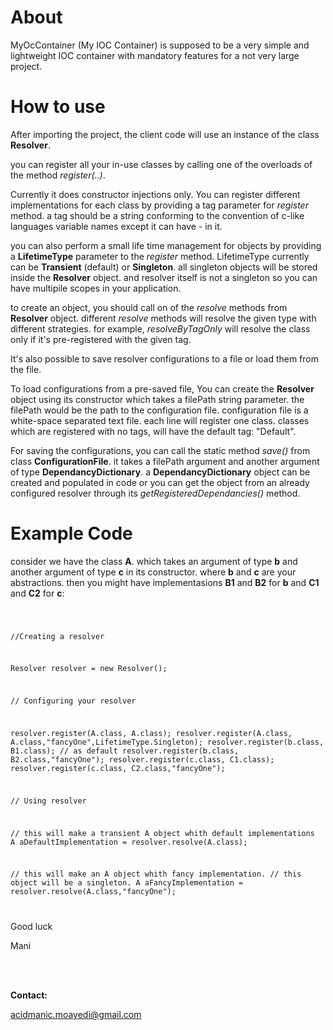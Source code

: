 About
=====

MyOcContainer (My IOC Container) is supposed to be a very simple and lightweight 
IOC container with mandatory features for a not very large project.


How to use
==========
After importing the project, the client code will use an instance 
of the class <b>Resolver</b>. 

you can register all your in-use classes by calling one of the 
overloads of the method <i>register(..)</i>. 

Currently it does constructor injections only.
You can register different implementations for each class by providing
a tag parameter for <i>register</i> method.
a tag should be a string conforming to the convention of c-like
languages variable names except it can have - in it.

you can also perform a small life time management for objects by providing a <b>LifetimeType</b> parameter to the <i>register</i> 
method. LifetimeType currently can be <b>Transient</b> (default) or
<b>Singleton</b>. all singleton objects will be stored inside the 
<b>Resolver</b> object. and resolver itself is not a singleton so 
you can have multipile scopes in your application.

to create an object, you should call on of the <i>resolve</i> methods
from <b>Resolver</b> object. different <i>resolve</i> methods will 
resolve the given type with different strategies. for example,
<i>resolveByTagOnly</i> will resolve the class only if it's
pre-registered with the given tag.

It's also possible to save resolver configurations to a file or
load them from the file.

To load configurations from a pre-saved file, You can create
the <b>Resolver</b> object using its constructor which takes a
filePath string parameter. the filePath would be the path to 
the configuration file.
configuration file is a white-space separated text file. each
line will register one class. classes which are registered with 
no tags, will have the default tag: "Default".

For saving the configurations, you can call the static method 
<i>save()</i> from class <b>ConfigurationFile</b>. it takes
a filePath argument and another argument of type 
<b>DependancyDictionary</b>. a <b>DependancyDictionary</b> object
can be created and populated in code or you can get the object
from an already configured resolver through its 
<i>getRegisteredDependancies()</i> method.

Example Code
============

consider we have the class <b>A</b>. which takes an argument
of type <b>b</b> and another argument of type <b>c</b> in its
constructor.
where <b>b</b> and <b>c</b> are your abstractions.
then you might have implementasions <b>B1</b> and <b>B2</b>
for <b>b</b> and <b>C1</b> and <b>C2</b> for <b>c</b>:

<code>

//Creating a resolver

Resolver resolver = new Resolver();

// Configuring your resolver

resolver.register(A.class, A.class);
resolver.register(A.class, A.class,"fancyOne",LifetimeType.Singleton);
resolver.register(b.class, B1.class); // as default
resolver.register(b.class, B2.class,"fancyOne");
resolver.register(c.class, C1.class);
resolver.register(c.class, C2.class,"fancyOne");




// Using resolver

// this will make a transient A object whith default implementations
A aDefaultImplementation = resolver.resolve(A.class);

// this will make an A object whith fancy implementation.
// this object will be a singleton.
A aFancyImplementation = resolver.resolve(A.class,"fancyOne");


</code>


<p>Good luck</p>
<p>Mani</p>


<br>
<br>

__Contact:__

acidmanic.moayedi@gmail.com








